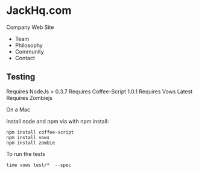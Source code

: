 # JackHq.com

Company Web Site

* Team
* Philosophy
* Community
* Contact


## Testing

Requires NodeJs > 0.3.7
Requires Coffee-Script 1.0.1
Requires Vows Latest
Requires Zombiejs

On a Mac

Install node and npm via
with npm install:

    npm install coffee-script
    npm install vows
    npm install zombie

To run the tests

    time vows test/*  --spec


